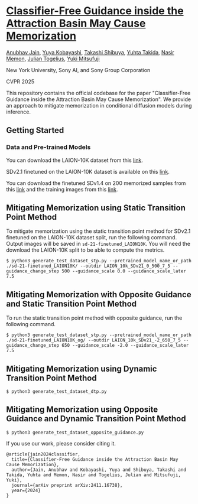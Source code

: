 # [Classifier-Free Guidance inside the Attraction Basin May Cause Memorization](https://arxiv.org/abs/2411.16738)

[Anubhav Jain](http://anubhav1997.github.io/), [Yuya Kobayashi](https://scholar.google.co.jp/citations?hl=ja&user=BhKHVqQAAAAJ&view_op=list_works&sortby=pubdate), [Takashi Shibuya](https://scholar.google.com/citations?user=XCRO260AAAAJ), [Yuhta Takida](https://scholar.google.co.jp/citations?user=ahqdEYUAAAAJ&hl=ja), [Nasir Memon](https://engineering.nyu.edu/faculty/nasir-memon), [Julian Togelius](https://engineering.nyu.edu/faculty/julian-togelius), [Yuki Mitsufuji](https://www.yukimitsufuji.com/)

New York University, Sony AI, and Sony Group Corporation

CVPR 2025


This repository contains the official codebase for the paper "Classifier-Free Guidance inside the Attraction Basin May Cause Memorization". We provide an approach to mitigate memorization in conditional diffusion models during inference. 

## Getting Started

### Data and Pre-trained Models
You can download the LAION-10K dataset from this [link](https://drive.google.com/drive/folders/1TT1x1yT2B-mZNXuQPg7gqAhxN_fWCD__?usp=sharing). 

SDv2.1 finetuned on the LAION-10K dataset is available on this [link](https://drive.google.com/file/d/1sNBcLASudpz09lvOghdMlKXTqwFLEh37/view?usp=share_link).

You can download the finetuned SDv1.4 on 200 memorized samples from this [link](https://drive.google.com/drive/folders/1XiYtYySpTUmS_9OwojNo4rsPbkfCQKBl) and the training images from this [link](https://drive.google.com/drive/folders/1oQ49pO9gwwMNurxxVw7jwlqHswzj6Xbd). 


## Mitigating Memorization using Static Transition Point Method

To mitigate memorization using the static transition point method for SDv2.1 finetuned on the LAION-10K dataset split, run the following command. Output images will be saved in ```sd-21-finetuned_LAION10K```. You will need the download the LAION-10K split to be able to compute the metrics. 

```
$ python3 generate_test_dataset_stp.py --pretrained_model_name_or_path ./sd-21-finetuned_LAION10K/ --outdir LAION_10k_SDv21_0_500_7_5 --guidance_change_step 500 --guidance_scale 0.0 --guidance_scale_later 7.5
```

## Mitigating Memorization with Opposite Guidance and Static Transition Point Method

To run the static transition point method with opposite guidance, run the following command. 

```
$ python3 generate_test_dataset_stp.py --pretrained_model_name_or_path ./sd-21-finetuned_LAION10K_og/ --outdir LAION_10k_SDv21_-2_650_7_5 --guidance_change_step 650 --guidance_scale -2.0 --guidance_scale_later 7.5
```


## Mitigating Memorization using Dynamic Transition Point Method

```
$ python3 generate_test_dataset_dtp.py 
```


## Mitigating Memorization using Opposite Guidance and Dynamic Transition Point Method

```
$ python3 generate_test_dataset_opposite_guidance.py 
```

If you use our work, please consider citing it. 
```
@article{jain2024classifier,
  title={Classifier-Free Guidance inside the Attraction Basin May Cause Memorization},
  author={Jain, Anubhav and Kobayashi, Yuya and Shibuya, Takashi and Takida, Yuhta and Memon, Nasir and Togelius, Julian and Mitsufuji, Yuki},
  journal={arXiv preprint arXiv:2411.16738},
  year={2024}
}
```

